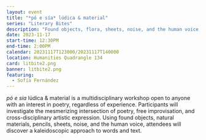 ```yaml
---
layout: event
title: "*pó e sía* lúdica & material"
series: "Literary Bites"
description: "Found objects, flora, sheets, noise, and the human voice, prepare for a kaleidoscope of words and text."
date: 2023-11-17
start-time: 12:30PM
end-time: 2:00PM
calendar: 20231117T123000/20231117T140000
location: Humanities Quadrangle 134
card: litbite2.png
banner: litbite2.png
featuring:
  - Sofía Fernández
---
```


_pó e sía_ lúdica & material is a multidisciplinary workshop open to anyone with an interest in poetry, regardless of experience. Participants will investigate the mesmerizing intersection of poetry, free improvisation, and cross-disciplinary artistic expression. Using found objects, natural materials, pencils, sheets, noise, and the human voice, attendees will discover a kaleidoscopic approach to words and text.
